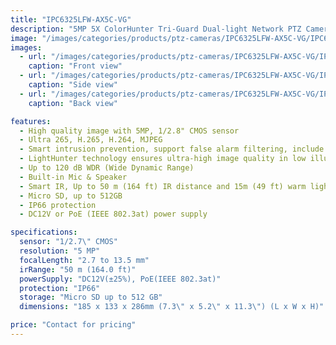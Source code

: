 ```yaml
---
title: "IPC6325LFW-AX5C-VG"
description: "5MP 5X ColorHunter Tri-Guard Dual-light Network PTZ Camera."
image: "/images/categories/products/ptz-cameras/IPC6325LFW-AX5C-VG/IPC6325LFW-AX5C-VG2.png"
images:
  - url: "/images/categories/products/ptz-cameras/IPC6325LFW-AX5C-VG/IPC6325LFW-AX5C-VG2.png"
    caption: "Front view"
  - url: "/images/categories/products/ptz-cameras/IPC6325LFW-AX5C-VG/IPC6325LFW-AX5C-VG1.png"
    caption: "Side view"
  - url: "/images/categories/products/ptz-cameras/IPC6325LFW-AX5C-VG/IPC6325LFW-AX5C-VG.png"
    caption: "Back view"

features:
  - High quality image with 5MP, 1/2.8" CMOS sensor
  - Ultra 265, H.265, H.264, MJPEG
  - Smart intrusion prevention, support false alarm filtering, include Cross Line, Intrusion, Enter Area, Leave Area detection
  - LightHunter technology ensures ultra-high image quality in low illumination environment
  - Up to 120 dB WDR (Wide Dynamic Range)
  - Built-in Mic & Speaker
  - Smart IR, Up to 50 m (164 ft) IR distance and 15m (49 ft) warm light distance
  - Micro SD, up to 512GB
  - IP66 protection
  - DC12V or PoE (IEEE 802.3at) power supply

specifications:
  sensor: "1/2.7\" CMOS"
  resolution: "5 MP"
  focalLength: "2.7 to 13.5 mm"
  irRange: "50 m (164.0 ft)"
  powerSupply: "DC12V(±25%), PoE(IEEE 802.3at)"
  protection: "IP66"
  storage: "Micro SD up to 512 GB"
  dimensions: "185 x 133 x 286mm (7.3\" x 5.2\" x 11.3\") (L x W x H)"

price: "Contact for pricing"
---
```

